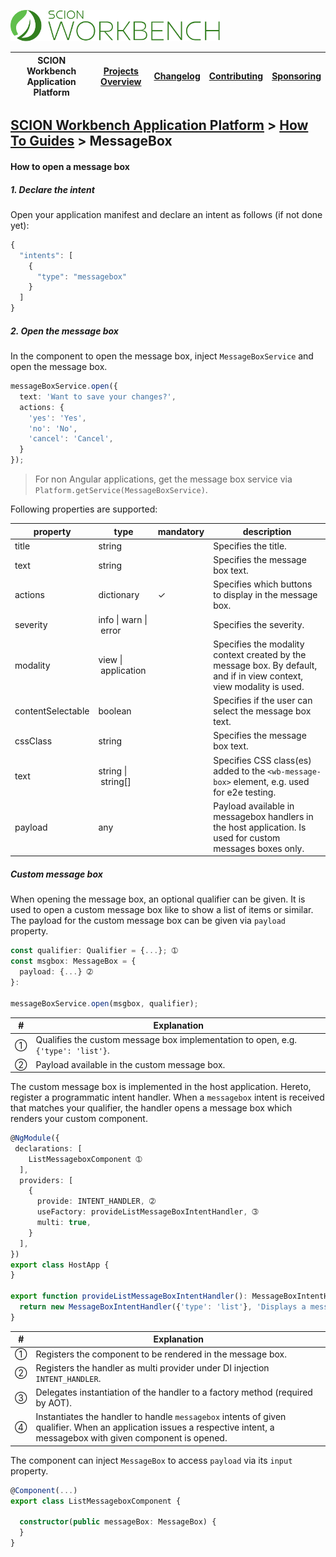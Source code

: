<a href="/docs/site/application-platform/README.md"><img src="/resources/branding/scion-workbench-banner.svg" height="50" alt="SCION Workbench Application Platform"></a>

| SCION Workbench Application Platform | [Projects Overview][menu-projects-overview] | [Changelog][menu-changelog] | [Contributing][menu-contributing] | [Sponsoring][menu-sponsoring] |  
| --- | --- | --- | --- | --- |

## [SCION Workbench Application Platform][menu-home] > [How To Guides][menu-how-to] > MessageBox

#### How to open a message box

##### 1. Declare the intent

Open your application manifest and declare an intent as follows (if not done yet):
  
```javascript
{
  "intents": [
    {
      "type": "messagebox"
    }
  ]
}
```

##### 2. Open the message box

In the component to open the message box, inject `MessageBoxService` and open the message box.

```typescript 
messageBoxService.open({
  text: 'Want to save your changes?',
  actions: {
    'yes': 'Yes',
    'no': 'No',
    'cancel': 'Cancel',
  }
});

```
> For non Angular applications, get the message box service via `Platform.getService(MessageBoxService)`.

Following properties are supported:

|property|type|mandatory|description|
|-|-|-|-|
|title|string||Specifies the title.|
|text|string||Specifies the message box text.|
|actions|dictionary|✓|Specifies which buttons to display in the message box.|
|severity|info&nbsp;\|&nbsp;warn&nbsp;\|&nbsp;error||Specifies the severity.|
|modality|view&nbsp;\|&nbsp;application||Specifies the modality context created by the message box. By default, and if in view context, view modality is used.|
|contentSelectable|boolean||Specifies if the user can select the message box text.|
|cssClass|string||Specifies the message box text.|
|text|string&nbsp;\|&nbsp;string[]||Specifies CSS class(es) added to the  `<wb-message-box>` element, e.g. used for e2e testing.|
|payload|any||Payload available in messagebox handlers in the host application. Is used for custom messages boxes only.|

##### Custom message box

When opening the message box, an optional qualifier can be given. It is used to open a custom message box like to show a list of items or similar. The payload for the custom message box can be given via `payload` property.

```typescript
const qualifier: Qualifier = {...}; ➀
const msgbox: MessageBox = {
  payload: {...} ➁
}:

messageBoxService.open(msgbox, qualifier);
```
|#|Explanation|
|-|-|
|➀|Qualifies the custom message box implementation to open, e.g. `{'type': 'list'}`.|
|➁|Payload available in the custom message box.|


The custom message box is implemented in the host application. Hereto, register a programmatic intent handler. When a `messagebox` intent is received that matches your qualifier, the handler opens a message box which renders your custom component.

```typescript
@NgModule({
 declarations: [
    ListMessageboxComponent ➀
  ],
  providers: [
    {
      provide: INTENT_HANDLER, ➁
      useFactory: provideListMessageBoxIntentHandler, ➂
      multi: true,
    }
  ],
})
export class HostApp {
}

export function provideListMessageBoxIntentHandler(): MessageBoxIntentHandler { ➃
  return new MessageBoxIntentHandler({'type': 'list'}, 'Displays a messagebox with list content to the user.', ListMessageboxComponent);
}

```
|#|Explanation|
|-|-|
|➀|Registers the component to be rendered in the message box.|
|➁|Registers the handler as multi provider under DI injection `INTENT_HANDLER`.|
|➂|Delegates instantiation of the handler to a factory method (required by AOT).|
|➃|Instantiates the handler to handle `messagebox` intents of given qualifier. When an application issues a respective intent, a messagebox with given component is opened.|

The component can inject `MessageBox` to access `payload` via its `input` property.

```typescript
@Component(...)
export class ListMessageboxComponent {

  constructor(public messageBox: MessageBox) {
  }
}
```

[menu-how-to]: /docs/site/application-platform/howto/how-to.md

[menu-home]: /docs/site/application-platform/README.md
[menu-projects-overview]: https://github.com/SchweizerischeBundesbahnen/scion-workbench/blob/master/docs/site/projects-overview.md
[menu-changelog]: https://github.com/SchweizerischeBundesbahnen/scion-workbench/blob/master/docs/site/changelog/changelog.md
[menu-contributing]: https://github.com/SchweizerischeBundesbahnen/scion-workbench/blob/master/CONTRIBUTING.md
[menu-sponsoring]: https://github.com/SchweizerischeBundesbahnen/scion-workbench/blob/master/docs/site/sponsoring.md
